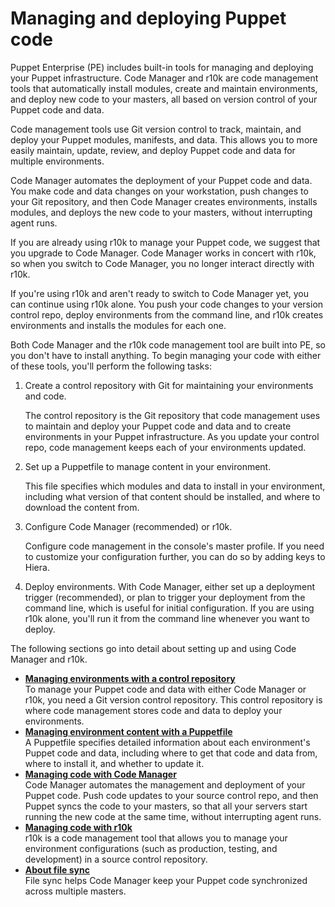 # Managing and deploying Puppet code

Puppet Enterprise \(PE\) includes built-in tools for managing and deploying your Puppet infrastructure. Code Manager and r10k are code management tools that automatically install modules, create and maintain environments, and deploy new code to your masters, all based on version control of your Puppet code and data.

Code management tools use Git version control to track, maintain, and deploy your Puppet modules, manifests, and data. This allows you to more easily maintain, update, review, and deploy Puppet code and data for multiple environments.

Code Manager automates the deployment of your Puppet code and data. You make code and data changes on your workstation, push changes to your Git repository, and then Code Manager creates environments, installs modules, and deploys the new code to your masters, without interrupting agent runs.

If you are already using r10k to manage your Puppet code, we suggest that you upgrade to Code Manager. Code Manager works in concert with r10k, so when you switch to Code Manager, you no longer interact directly with r10k.

If you're using r10k and aren't ready to switch to Code Manager yet, you can continue using r10k alone. You push your code changes to your version control repo, deploy environments from the command line, and r10k creates environments and installs the modules for each one.

Both Code Manager and the r10k code management tool are built into PE, so you don't have to install anything. To begin managing your code with either of these tools, you'll perform the following tasks:

1.  Create a control repository with Git for maintaining your environments and code.

    The control repository is the Git repository that code management uses to maintain and deploy your Puppet code and data and to create environments in your Puppet infrastructure. As you update your control repo, code management keeps each of your environments updated.

2.  Set up a Puppetfile to manage content in your environment.

    This file specifies which modules and data to install in your environment, including what version of that content should be installed, and where to download the content from.

3.  Configure Code Manager \(recommended\) or r10k.

    Configure code management in the console's master profile. If you need to customize your configuration further, you can do so by adding keys to Hiera.

4.  Deploy environments. With Code Manager, either set up a deployment trigger \(recommended\), or plan to trigger your deployment from the command line, which is useful for initial configuration. If you are using r10k alone, you'll run it from the command line whenever you want to deploy.


The following sections go into detail about setting up and using Code Manager and r10k.

-   **[Managing environments with a control repository](control_repo.md#)**  
To manage your Puppet code and data with either Code Manager or r10k, you need a Git version control repository. This control repository is where code management stores code and data to deploy your environments.
-   **[Managing environment content with a Puppetfile](puppetfile.md#)**  
A Puppetfile specifies detailed information about each environment's Puppet code and data, including where to get that code and data from, where to install it, and whether to update it.
-   **[Managing code with Code Manager](code_mgr.md)**  
Code Manager automates the management and deployment of your Puppet code. Push code updates to your source control repo, and then Puppet syncs the code to your masters, so that all your servers start running the new code at the same time, without interrupting agent runs.
-   **[Managing code with r10k](r10k.md)**  
 r10k is a code management tool that allows you to manage your environment configurations \(such as production, testing, and development\) in a source control repository.
-   **[About file sync](filesync_about.md#)**  
File sync helps Code Manager keep your Puppet code synchronized across multiple masters.

